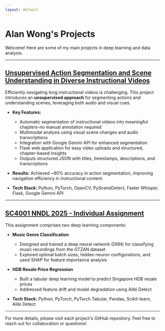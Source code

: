 ```yaml
---
layout: default
---
```


# Alan Wong's Projects

Welcome! Here are some of my main projects in deep learning and data analysis.

---

## [Unsupervised Action Segmentation and Scene Understanding in Diverse Instructional Videos](https://github.com/alan-wkm/NTUFYP2025)

Efficiently navigating long instructional videos is challenging. This project introduces an **unsupervised approach** for segmenting actions and understanding scenes, leveraging both audio and visual cues.

- **Key Features:**

  - Automatic segmentation of instructional videos into meaningful chapters-no manual annotation required
  - Multimodal analysis using visual scene changes and audio transcriptions
  - Integration with Google Gemini API for enhanced segmentation
  - Flask web application for easy video uploads and structured, chapter-based insights
  - Outputs structured JSON with titles, timestamps, descriptions, and transcriptions

- **Results:**
  Achieved ~90% accuracy in action segmentation, improving navigation efficiency in instructional content.

- **Tech Stack:**
  Python, PyTorch, OpenCV, PySceneDetect, Faster Whisper, Flask, Google Gemini API

---

## [SC4001 NNDL 2025 - Individual Assignment](https://github.com/alan-wkm/SC4001_NNDL_2025_IndivAsg)

This assignment comprises two deep learning components:

- **Music Genre Classification**

  - Designed and trained a deep neural network (DNN) for classifying music recordings from the GTZAN dataset
  - Explored optimal batch sizes, hidden neuron configurations, and used SHAP for feature importance analysis

- **HDB Resale Price Regression**

  - Built a tabular deep learning model to predict Singapore HDB resale prices
  - Addressed feature drift and model degradation using Alibi Detect

- **Tech Stack:**
  Python, PyTorch, PyTorch Tabular, Pandas, Scikit-learn, Alibi Detect

---

For more details, please visit each project's GitHub repository.
Feel free to reach out for collaboration or questions!